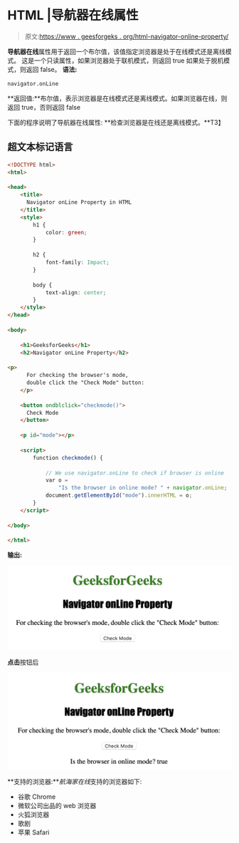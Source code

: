 # HTML |导航器在线属性

> 原文:[https://www . geesforgeks . org/html-navigator-online-property/](https://www.geeksforgeeks.org/html-navigator-online-property/)

**导航器在线**属性用于返回一个布尔值，该值指定浏览器是处于在线模式还是离线模式。
这是一个只读属性，如果浏览器处于联机模式，则返回 true 如果处于脱机模式，则返回 false。
**语法:**

```html
navigator.onLine
```

**返回值:**布尔值，表示浏览器是在线模式还是离线模式。如果浏览器在线，则返回 true，否则返回 false

下面的程序说明了导航器在线属性:
**检查浏览器是在线还是离线模式。**T3】

## 超文本标记语言

```html
<!DOCTYPE html>
<html>

<head>
    <title>
      Navigator onLine Property in HTML
    </title>
    <style>
        h1 {
            color: green;
        }

        h2 {
            font-family: Impact;
        }

        body {
            text-align: center;
        }
    </style>
</head>

<body>

    <h1>GeeksforGeeks</h1>
    <h2>Navigator onLine Property</h2>

<p>
      For checking the browser's mode,
      double click the "Check Mode" button:
    </p>

    <button ondblclick="checkmode()">
      Check Mode
    </button>

    <p id="mode"></p>

    <script>
        function checkmode() {

            // We use navigator.onLine to check if browser is online
            var o =
                "Is the browser in online mode? " + navigator.onLine;
            document.getElementById("mode").innerHTML = o;
        }
    </script>

</body>

</html>

```

**输出:**

![](img/f673e8d21f1381ebacfb6e8ddc4e1889.png)

**点击**按钮后

![](img/aec548f2527acc7dbad25b61ee9c9617.png)

**支持的浏览器:***航海家在线*支持的浏览器如下:

*   谷歌 Chrome
*   微软公司出品的 web 浏览器
*   火狐浏览器
*   歌剧
*   苹果 Safari